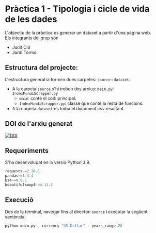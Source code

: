 # Pràctica 1 - Tipologia i cicle de vida de les dades
L'objectiu de la pràctica es generar un dataset a partir d'una pàgina web. Els integrants del grup són
- Judit Cid
- Jordi Tormo

## Estructura del projecte:
L'estructura general la formen dues carpetes: `source` i `dataset`.
- A la carpeta `source` s'hi troben dos arxius: `main.py`i `IndexMundiScrapper.py`
  - `main`: conté el codi principal.
  - `IndexMundiScrapper.py`: classe que conté la resta de funcions.
- A la carpeta `dataset` es troba el document csv resultant.

## DOI de l'arxiu generat
[![DOI](https://zenodo.org/badge/DOI/10.5281/zenodo.7336214.svg)](https://doi.org/10.5281/zenodo.7336214)

## Requeriments
S'ha desenvolupat en la versió Python 3.9.
```python
requests~=2.28.1
pandas~=1.4.4
bs4~=0.0.1
beautifulsoup4~=4.11.1
```

## Execució
Des de la terminal, navegar fins al directori `source` i executar la següent sentència:
```python
python main.py --currency "US Dollar" --years_range 20
```

